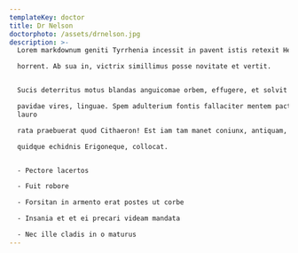 ```yaml
---
templateKey: doctor
title: Dr Nelson
doctorphoto: /assets/drnelson.jpg
description: >-
  Lorem markdownum geniti Tyrrhenia incessit in pavent istis retexit Herculis

  horrent. Ab sua in, victrix simillimus posse novitate et vertit.


  Sucis deterritus motus blandas anguicomae orbem, effugere, et solvit Scythides

  pavidae vires, linguae. Spem adulterium fontis fallaciter mentem pactaque
  lauro

  rata praebuerat quod Cithaeron! Est iam tam manet coniunx, antiquam, avis

  quidque echidnis Erigoneque, collocat.


  - Pectore lacertos

  - Fuit robore

  - Forsitan in armento erat postes ut corbe

  - Insania et et ei precari videam mandata

  - Nec ille cladis in o maturus
---
```


